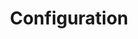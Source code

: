---
altLangPage: /en/setup
breadcrumbs:
  - title: "GCWeb Jekyll"
    link: "/fr/index"
dateModified: 2021-06-31
description:
title: Configuration
---